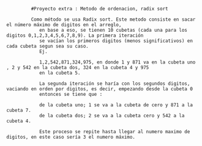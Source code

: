              #Proyecto extra : Metodo de ordenacion, radix sort
             
             Como método se usa Radix sort. Este metodo consiste en sacar el número máximo de digitos en el arreglo,
                en base a eso, se tienen 10 cubetas (cada una para los digitos 0,1,2,3,4,5,6,7,8,9). La primera iteración
                se vacían los primeros digitos (menos significativos) en cada cubeta segun sea su caso.
                Ej.

                1,2,542,871,324,975, en donde 1 y 871 va en la cubeta uno , 2 y 542 en la cubeta dos, 324 en la cubeta 4 y 975
                en la cubeta 5.

                La segunda iteración se haría con los segundos digitos, vaciando en orden por digitos, es decir, empezando desde la cubeta 0
                entonces se tiene que :

                de la cubeta uno; 1 se va a la cubeta de cero y 871 a la cubeta 7.
                de la cubeta dos; 2 se va a la cubeta cero y 542 a la cubeta 4.

                Este proceso se repite hasta llegar al numero maximo de digitos, en este caso sería 3 el numero máximo.
